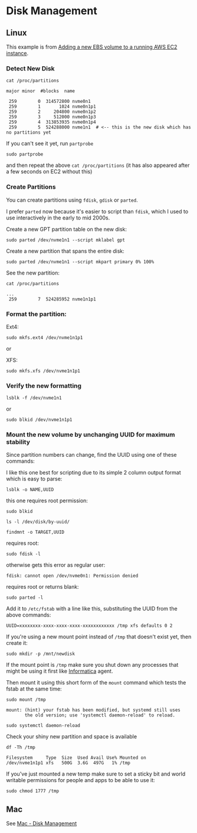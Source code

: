 # Disk Management

## Linux

This example is from [Adding a new EBS volume to a running AWS EC2 instance](aws.md#add-an-ec2-ebs-volume).

### Detect New Disk

```shell
cat /proc/partitions
```

```
major minor  #blocks  name

 259        0  314572800 nvme0n1
 259        1       1024 nvme0n1p1
 259        2     204800 nvme0n1p2
 259        3     512000 nvme0n1p3
 259        4  313853935 nvme0n1p4
 259        5  524288000 nvme1n1  # <-- this is the new disk which has no partitions yet
```

If you can't see it yet, run `partprobe`

```shell
sudo partprobe
```

and then repeat the above `cat /proc/partitions` (it has also appeared after a few seconds on EC2 without this)

### Create Partitions

You can create partitions using `fdisk`, `gdisk` or `parted`.

I prefer `parted` now because it's easier to script than `fdisk`, which I used to use interactively in the early to mid
2000s.

Create a new GPT partition table on the new disk:

```shell
sudo parted /dev/nvme1n1 --script mklabel gpt
```

Create a new partition that spans the entire disk:

```shell
sudo parted /dev/nvme1n1 --script mkpart primary 0% 100%
```

See the new partition:

```shell
cat /proc/partitions
```

```
...
 259        7  524285952 nvme1n1p1
```

### Format the partition:

Ext4:

```shell
sudo mkfs.ext4 /dev/nvme1n1p1
```

or

XFS:

```shell
sudo mkfs.xfs /dev/nvme1n1p1
```

### Verify the new formatting

```shell
lsblk -f /dev/nvme1n1
```

or

```shell
sudo blkid /dev/nvme1n1p1
```

### Mount the new volume by unchanging UUID for maximum stability

Since partition numbers can change, find the UUID using one of these commands:

I like this one best for scripting due to its simple 2 column output format which is easy to parse:

```shell
lsblk -o NAME,UUID
```

this one requires root permission:

```shell
sudo blkid
```

```shell
ls -l /dev/disk/by-uuid/
```

```shell
findmnt -o TARGET,UUID
```

requires root:

```shell
sudo fdisk -l
```

otherwise gets this error as regular user:

```
fdisk: cannot open /dev/nvme0n1: Permission denied
```

requires root or returns blank:

```shell
sudo parted -l
```

Add it to `/etc/fstab` with a line like this, substituting the UUID from the above commands:

```shell
UUID=xxxxxxxx-xxxx-xxxx-xxxx-xxxxxxxxxxxx /tmp xfs defaults 0 2
```

If you're using a new mount point instead of `/tmp` that doesn't exist yet, then create it:

```shell
sudo mkdir -p /mnt/newdisk
```

If the mount point is `/tmp` make sure you shut down any processes that might be using it first like
[Informatica](informatica.md) agent.

Then mount it using this short form of the `mount` command which tests the fstab at the same time:

```shell
sudo mount /tmp
```

```shell
mount: (hint) your fstab has been modified, but systemd still uses
       the old version; use 'systemctl daemon-reload' to reload.
```

```shell
sudo systemctl daemon-reload
```

Check your shiny new partition and space is available

```shell
df -Th /tmp
```

```
Filesystem     Type  Size  Used Avail Use% Mounted on
/dev/nvme1n1p1 xfs   500G  3.6G  497G   1% /tmp
```

If you've just mounted a new temp make sure to set a sticky bit and world writable permissions for people and apps
to be able to use it:

```shell
sudo chmod 1777 /tmp
```


## Mac

See [Mac - Disk Management](mac.md#disk-management)
